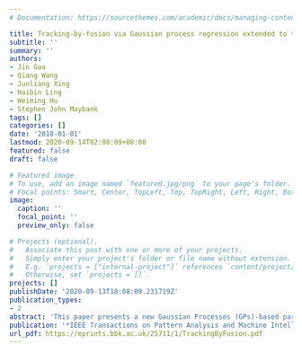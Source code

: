 ```yaml
---
# Documentation: https://sourcethemes.com/academic/docs/managing-content/

title: Tracking-by-fusion via Gaussian process regression extended to transfer learning
subtitle: ''
summary: ''
authors:
- Jin Gao
- Qiang Wang
- Junliang Xing
- Haibin Ling
- Weiming Hu
- Stephen John Maybank
tags: []
categories: []
date: '2018-01-01'
lastmod: 2020-09-14T02:08:09+08:00
featured: false
draft: false

# Featured image
# To use, add an image named `featured.jpg/png` to your page's folder.
# Focal points: Smart, Center, TopLeft, Top, TopRight, Left, Right, BottomLeft, Bottom, BottomRight.
image:
  caption: ''
  focal_point: ''
  preview_only: false

# Projects (optional).
#   Associate this post with one or more of your projects.
#   Simply enter your project's folder or file name without extension.
#   E.g. `projects = ["internal-project"]` references `content/project/deep-learning/index.md`.
#   Otherwise, set `projects = []`.
projects: []
publishDate: '2020-09-13T18:08:09.231719Z'
publication_types:
- 2
abstract: 'This paper presents a new Gaussian Processes (GPs)-based particle filter tracking framework. The framework non-trivially extends Gaussian process regression (GPR) to transfer learning, and, following the tracking-by-fusion strategy, integrates closely two tracking components, namely a GPs component and a CFs one. First, the GPs component analyzes and models the probability distribution of the object appearance by exploiting GPs. It categorizes the labeled samples into auxiliary and target ones, and explores unlabeled samples in transfer learning. The GPs component thus captures rich appearance information over object samples across time. On the other hand, to sample an initial particle set in regions of high likelihood through the direct simulation method in particle filtering, the powerful yet efficient correlation filters (CFs) are integrated, leading to the CFs component. In fact, the CFs component not only boosts the sampling quality, but also benefits from the GPs component, which provides re-weighted knowledge as latent variables for determining the impact of each correlation filter template from the auxiliary samples. In this way, the transfer learning based fusion enables effective interactions between the two components. Superior performance on four object tracking benchmarks (OTB-2015, Temple-Color, and VOT2015/2016), and in comparison with baselines and recent state-of-the-art trackers, has demonstrated clearly the effectiveness of the proposed framework.'
publication: '*IEEE Transactions on Pattern Analysis and Machine Intelligence (TPAMI)*'
url_pdf: https://eprints.bbk.ac.uk/25711/1/TrackingByFusion.pdf
---
```

